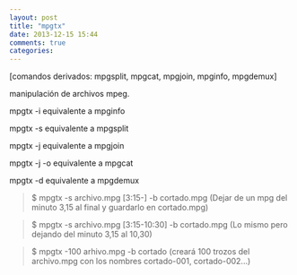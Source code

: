 ```yaml
---
layout: post
title: "mpgtx"
date: 2013-12-15 15:44
comments: true
categories: 
---
```

[comandos derivados: mpgsplit, mpgcat, mpgjoin, mpginfo, mpgdemux]

manipulación de archivos mpeg.

mpgtx -i equivalente a mpginfo

mpgtx -s equivalente a mpgsplit

mpgtx -j equivalente a mpgjoin

mpgtx -j -o equivalente a mpgcat

mpgtx -d equivalente a mpgdemux

>$ mpgtx -s archivo.mpg [3:15-] -b cortado.mpg (Dejar de un mpg del minuto 3,15 al final y guardarlo en cortado.mpg)

>$ mpgtx -s archivo.mpg [3:15-10:30] -b cortado.mpg (Lo mismo pero dejando del minuto 3,15 al 10,30)

>$ mpgtx -100 arhivo.mpg -b cortado (creará 100 trozos del archivo.mpg con los nombres cortado-001, cortado-002...)


